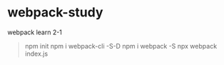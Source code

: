 # webpack-study
webpack learn 2-1
>npm init
npm i webpack-cli -S-D
npm i webpack -S
npx webpack index.js
